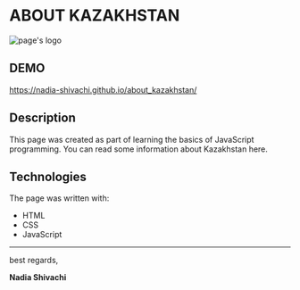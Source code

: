# ABOUT KAZAKHSTAN
![page's logo](https://upload.wikimedia.org/wikipedia/commons/thumb/9/94/Flag-map_of_Kazakhstan_%28precise_boundaries%29.svg/1400px-Flag-map_of_Kazakhstan_%28precise_boundaries%29.svg.png)

## DEMO

https://nadia-shivachi.github.io/about_kazakhstan/

## Description
This page was created as part of learning the basics of JavaScript programming. You can read some information about Kazakhstan here.


## Technologies
The page was written with:
- HTML
- CSS
- JavaScript

----------------
best regards,

**Nadia Shivachi**
